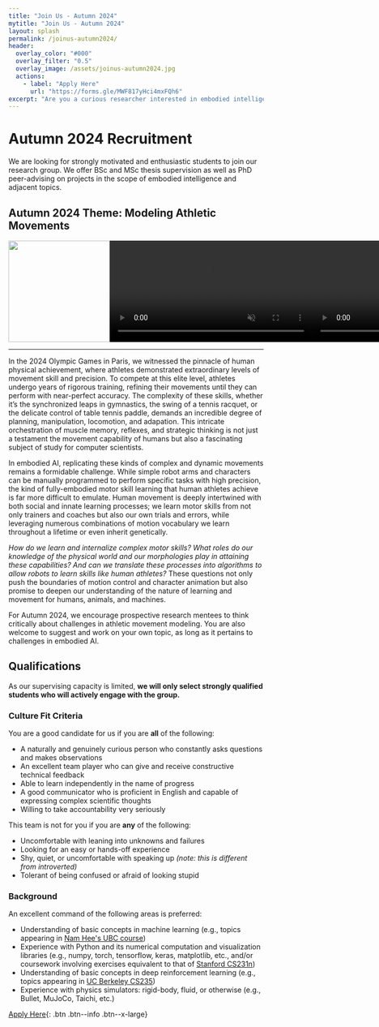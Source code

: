 ```yaml
---
title: "Join Us - Autumn 2024"
mytitle: "Join Us - Autumn 2024"
layout: splash
permalink: /joinus-autumn2024/
header:
  overlay_color: "#000"
  overlay_filter: "0.5"
  overlay_image: /assets/joinus-autumn2024.jpg
  actions:
    - label: "Apply Here"
      url: "https://forms.gle/MWF817yHci4mxFQh6"
excerpt: "Are you a curious researcher interested in embodied intelligence? MIME Lab may be a great place for you."
---
```


# Autumn 2024 Recruitment

We are looking for strongly motivated and enthusiastic students to join our research group. We offer BSc and MSc thesis supervision as well as PhD peer-advising on projects in the scope of embodied intelligence and adjacent topics.

## Autumn 2024 Theme: Modeling Athletic Movements

<style>
  div.teaser {
    align: center;
    margin-left: auto;
    margin-right: auto;
    text-align: center;
    display:inline-grid;
    grid-auto-flow: column;
  }
  img.teaser {
    height: 200px;
  }
  video.teaser {
    height: 200px;
  }
</style>

<div style="text-align:center;">
<div class="teaser">
<img class="teaser" src="/assets/imgs/fatigue_teaser.gif"/>
<video controls autoplay loop muted src="/assets/vids/tennis-teaser.mp4" class="teaser"></video>
<video controls autoplay loop muted src="/assets/vids/pingpong-teaser.mp4" class="teaser"></video>
</div>
</div>

---

In the 2024 Olympic Games in Paris, we witnessed the pinnacle of human physical achievement,
where athletes demonstrated extraordinary levels of movement skill and precision.
To compete at this elite level, athletes undergo years of rigorous training, refining their movements until they can perform with near-perfect accuracy.
The complexity of these skills, whether it’s the synchronized leaps in gymnastics, the swing of a tennis racquet, or the delicate control of table tennis paddle, demands an incredible degree of planning, manipulation, locomotion, and adapation.
This intricate orchestration of muscle memory, reflexes, and strategic thinking is not just a testament the movement capability of humans but also a fascinating subject of study for computer scientists.

In embodied AI, replicating these kinds of complex and dynamic movements remains a formidable challenge.
While simple robot arms and characters can be manually programmed to perform specific tasks with high precision, the kind of fully-embodied motor skill learning that human athletes achieve is far more difficult to emulate.
Human movement is deeply intertwined with both social and innate learning processes; we learn motor skills from not only trainers and coaches but also our own trials and errors, while leveraging numerous combinations of motion vocabulary we learn throughout a lifetime or even inherit genetically.

_How do we learn and internalize complex motor skills? What roles do our knowledge of the physical world and our morphologies play in attaining these capabilities? And can we translate these processes into algorithms to allow robots to learn skills like human athletes?_ These questions not only push the boundaries of motion control and character animation but also promise to deepen our understanding of the nature of learning and movement for humans, animals, and machines.

For Autumn 2024, we encourage prospective research mentees to think critically about challenges in athletic movement modeling.
You are also welcome to suggest and work on your own topic, as long as it pertains to challenges in embodied AI.

## Qualifications

As our supervising capacity is limited, **we will only select strongly qualified students who will actively engage with the group.**

### Culture Fit Criteria

You are a good candidate for us if you are **all** of the following:

- A naturally and genuinely curious person who constantly asks questions and makes observations
- An excellent team player who can give and receive constructive technical feedback
- Able to learn independently in the name of progress
- A good communicator who is proficient in English and capable of expressing complex scientific thoughts
- Willing to take accountability very seriously

This team is not for you if you are **any** of the following:

- Uncomfortable with leaning into unknowns and failures
- Looking for an easy or hands-off experience
- Shy, quiet, or uncomfortable with speaking up _(note: this is different from introverted)_
- Tolerant of being confused or afraid of looking stupid

### Background

An excellent command of the following areas is preferred:

- Understanding of basic concepts in machine learning (e.g., topics appearing in [Nam Hee's UBC course](https://www.cs.ubc.ca/~nhgk/courses/cpsc340s21/))
- Experience with Python and its numerical computation and visualization libraries (e.g., numpy, torch, tensorflow, keras, matplotlib, etc., and/or coursework involving exercises equivalent to that of [Stanford CS231n](http://cs231n.stanford.edu/))
- Understanding of basic concepts in deep reinforcement learning (e.g., topics appearing in [UC Berkeley CS235]([https://rail.eecs.berkeley.edu/deeprlcourse/]))
- Experience with physics simulators: rigid-body, fluid, or otherwise (e.g., Bullet, MuJoCo, Taichi, etc.)

[Apply Here](#link){: .btn .btn--info .btn--x-large}
